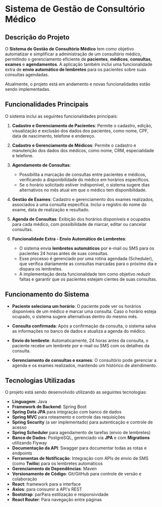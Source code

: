 # Sistema de Gestão de Consultório Médico

## Descrição do Projeto
O **Sistema de Gestão de Consultório Médico** tem como objetivo automatizar e simplificar a administração de um consultório médico, permitindo o gerenciamento eficiente de **pacientes**, **médicos**, **consultas**, **exames** e **agendamentos**. A aplicação também inclui uma funcionalidade extra de **envio automático de lembretes** para os pacientes sobre suas consultas agendadas.

Atualmente, o projeto está em andamento e novas funcionalidades estão sendo implementadas.

## Funcionalidades Principais
O sistema inclui as seguintes funcionalidades principais:

1. **Cadastro e Gerenciamento de Pacientes**: Permite o cadastro, edição, visualização e exclusão dos dados dos pacientes, como nome, CPF, data de nascimento, telefone e endereço.
   
2. **Cadastro e Gerenciamento de Médicos**: Permite o cadastro e manutenção dos dados dos médicos, como nome, CRM, especialidade e telefone.

3. **Agendamento de Consultas**: 
   - Possibilita a marcação de consultas entre pacientes e médicos, verificando a disponibilidade do médico em horários específicos.
   - Se o horário solicitado estiver indisponível, o sistema sugere dias alternativos no mês atual em que o médico tem disponibilidade.
   
4. **Gestão de Exames**: Cadastro e gerenciamento dos exames realizados, associados a uma consulta específica. Inclui o registro do nome do exame, data de realização e resultado.

5. **Agenda de Consultas**: Exibição dos horários disponíveis e ocupados para cada médico, com possibilidade de marcar, editar ou cancelar consultas.

6. **Funcionalidade Extra - Envio Automático de Lembretes**:
   - O sistema envia **lembretes automáticos** por e-mail ou SMS para os pacientes 24 horas antes de suas consultas.
   - Esse processo é gerenciado por uma rotina agendada (Scheduler), que verifica diariamente as consultas marcadas para o próximo dia e dispara os lembretes.
   - A implementação desta funcionalidade tem como objetivo reduzir faltas e garantir que os pacientes estejam cientes de suas consultas.

## Funcionamento do Sistema

- **Paciente seleciona um horário**: O paciente pode ver os horários disponíveis de um médico e marcar uma consulta. Caso o horário esteja ocupado, o sistema sugere alternativas dentro do mesmo mês.
  
- **Consulta confirmada**: Após a confirmação da consulta, o sistema salva as informações no banco de dados e atualiza a agenda do médico.
  
- **Envio de lembrete**: Automaticamente, 24 horas antes da consulta, o paciente recebe um lembrete por e-mail ou SMS com os detalhes da consulta.
  
- **Gerenciamento de consultas e exames**: O consultório pode gerenciar a agenda e os exames realizados, mantendo um histórico de atendimento.

## Tecnologias Utilizadas

O projeto está sendo desenvolvido utilizando as seguintes tecnologias:

- **Linguagem**: Java
- **Framework de Backend**: Spring Boot
- **Spring Data JPA** para integração com banco de dados
- **Spring MVC** para roteamento e controle das requisições
- **Spring Security** (a ser implementado) para autenticação e controle de acesso
- **Spring Scheduler** para agendamento de tarefas (envio de lembretes)
- **Banco de Dados**: PostgreSQL, gerenciado via **JPA** e com **Migrations** utilizando Flyway
- **Documentação da API**: Swagger para documentar todas as rotas e endpoints
- **Ferramentas de Notificação**: Integração com APIs de envio de SMS (como **Twilio**) para os lembretes automáticos
- **Gerenciamento de Dependências**: Maven
- **Versionamento de Código**: Git/GitHub para controle de versão e colaboração
- **React**: framework para a interface
- **Axios**: para consumir a API's REST
- **Bootstrap**: parPara estilização e responsividade
- **React Router**: Para navegação entre páginas


